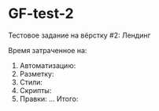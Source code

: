 # GF-test-2

Тестовое задание на вёрстку #2: Лендинг

Время затраченное на:
1. Автоматизацию:
2. Разметку: 
3. Стили:
4. Скрипты:
5. Правки:
...
Итого: